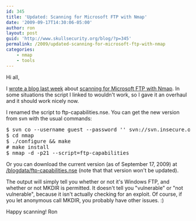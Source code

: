 ```yaml
---
id: 345
title: 'Updated: Scanning for Microsoft FTP with Nmap'
date: '2009-09-17T14:30:06-05:00'
author: ron
layout: post
guid: 'http://www.skullsecurity.org/blog/?p=345'
permalink: /2009/updated-scanning-for-microsoft-ftp-with-nmap
categories:
    - nmap
    - tools
---
```


Hi all,

I <a href='http://www.skullsecurity.org/blog/?p=315'>wrote a blog last week</a> about <a href='http://blog.rootshell.be/2009/09/01/updated-iis-ftp-nmap-script/'>scanning for Microsoft FTP with Nmap</a>. In some situations the script I linked to wouldn't work, so I gave it an overhaul and it should work nicely now. 
<!--more-->
I renamed the script to ftp-capabilities.nse. You can get the new version from svn with the usual commands:
<pre>
$ svn co --username guest --password '' svn://svn.insecure.org/nmap
$ cd nmap
$ ./configure && make
# make install
$ nmap -d -p21 --script=ftp-capabilities <target>
</pre>

Or you can download the current version (as of September 17, 2009) at <a href='/blogdata/ftp-capabilities.nse'>/blogdata/ftp-capabilities.nse</a> (note that that version won't be updated). 

The output will simply tell you whether or not it's Windows FTP, and whether or not MKDIR is permitted. It doesn't tell you "vulnerable" or "not vulnerable", because it isn't actually checking for an exploit. Of course, if you let anonymous call MKDIR, you probably have other issues. :)

Happy scanning! 
Ron
